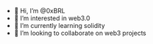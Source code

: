 - 👋 Hi, I’m @0xBRL
- 👀 I’m interested in web3.0
- 🌱 I’m currently learning solidity
- 💞️ I’m looking to collaborate on web3 projects

<!---
0xBRL/0xBRL is a ✨ special ✨ repository because its `README.md` (this file) appears on your GitHub profile.
You can click the Preview link to take a look at your changes.
--->
